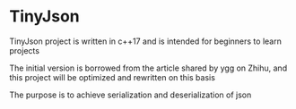 # TinyJson
TinyJson project is written in c++17 and is intended for beginners to learn projects

The initial version is borrowed from the article shared by ygg on Zhihu, and this project will be optimized and rewritten on this basis

The purpose is to achieve serialization and deserialization of json
